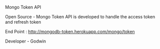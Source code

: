 Mongo Token API

Open Source - Mongo Token API is developed to handle the access token and refresh token

End Point : http://mongodb-token.herokuapp.com/mongo/token

Developer - Godwin
